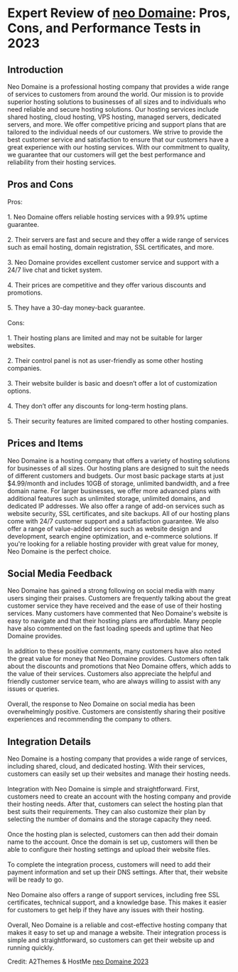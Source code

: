 <h1>Expert Review of <a href="https://a2themes.com/neo-domaine-reviews">neo Domaine</a>: Pros, Cons, and Performance Tests in 2023</h1>
<h2>Introduction</h2>
Neo Domaine is a professional hosting company that provides a wide range of services to customers from around the world. Our mission is to provide superior hosting solutions to businesses of all sizes and to individuals who need reliable and secure hosting solutions. Our hosting services include shared hosting, cloud hosting, VPS hosting, managed servers, dedicated servers, and more. We offer competitive pricing and support plans that are tailored to the individual needs of our customers. We strive to provide the best customer service and satisfaction to ensure that our customers have a great experience with our hosting services. With our commitment to quality, we guarantee that our customers will get the best performance and reliability from their hosting services.
<h2>Pros and Cons</h2>
Pros:<br><br>1. Neo Domaine offers reliable hosting services with a 99.9% uptime guarantee.<br><br>2. Their servers are fast and secure and they offer a wide range of services such as email hosting, domain registration, SSL certificates, and more.<br><br>3. Neo Domaine provides excellent customer service and support with a 24/7 live chat and ticket system.<br><br>4. Their prices are competitive and they offer various discounts and promotions.<br><br>5. They have a 30-day money-back guarantee.<br><br>Cons:<br><br>1. Their hosting plans are limited and may not be suitable for larger websites.<br><br>2. Their control panel is not as user-friendly as some other hosting companies.<br><br>3. Their website builder is basic and doesn’t offer a lot of customization options.<br><br>4. They don’t offer any discounts for long-term hosting plans.<br><br>5. Their security features are limited compared to other hosting companies.
<h2>Prices and Items</h2>
Neo Domaine is a hosting company that offers a variety of hosting solutions for businesses of all sizes. Our hosting plans are designed to suit the needs of different customers and budgets. Our most basic package starts at just $4.99/month and includes 10GB of storage, unlimited bandwidth, and a free domain name. For larger businesses, we offer more advanced plans with additional features such as unlimited storage, unlimited domains, and dedicated IP addresses. We also offer a range of add-on services such as website security, SSL certificates, and site backups. All of our hosting plans come with 24/7 customer support and a satisfaction guarantee. We also offer a range of value-added services such as website design and development, search engine optimization, and e-commerce solutions. If you're looking for a reliable hosting provider with great value for money, Neo Domaine is the perfect choice.
<h2>Social Media Feedback</h2>
Neo Domaine has gained a strong following on social media with many users singing their praises. Customers are frequently talking about the great customer service they have received and the ease of use of their hosting services. Many customers have commented that Neo Domaine's website is easy to navigate and that their hosting plans are affordable. Many people have also commented on the fast loading speeds and uptime that Neo Domaine provides.<br><br>In addition to these positive comments, many customers have also noted the great value for money that Neo Domaine provides. Customers often talk about the discounts and promotions that Neo Domaine offers, which adds to the value of their services. Customers also appreciate the helpful and friendly customer service team, who are always willing to assist with any issues or queries.<br><br>Overall, the response to Neo Domaine on social media has been overwhelmingly positive. Customers are consistently sharing their positive experiences and recommending the company to others.
<h2>Integration Details</h2>
Neo Domaine is a hosting company that provides a wide range of services, including shared, cloud, and dedicated hosting. With their services, customers can easily set up their websites and manage their hosting needs.<br><br>Integration with Neo Domaine is simple and straightforward. First, customers need to create an account with the hosting company and provide their hosting needs. After that, customers can select the hosting plan that best suits their requirements. They can also customize their plan by selecting the number of domains and the storage capacity they need.<br><br>Once the hosting plan is selected, customers can then add their domain name to the account. Once the domain is set up, customers will then be able to configure their hosting settings and upload their website files.<br><br>To complete the integration process, customers will need to add their payment information and set up their DNS settings. After that, their website will be ready to go.<br><br>Neo Domaine also offers a range of support services, including free SSL certificates, technical support, and a knowledge base. This makes it easier for customers to get help if they have any issues with their hosting.<br><br>Overall, Neo Domaine is a reliable and cost-effective hosting company that makes it easy to set up and manage a website. Their integration process is simple and straightforward, so customers can get their website up and running quickly.
<p>Credit: A2Themes & HostMe <a href="https://a2themes.com/neo-domaine-reviews">neo Domaine 2023</a></p>
